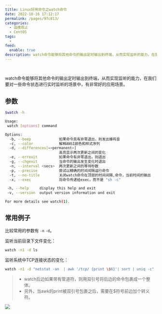 ```yaml
---
title: Linux好用命令之watch命令
date: 2022-10-16 17:12:17
permalink: /pages/97c813/
categories:
  - 运维观止
  - CentOS
tags:
  -
feed:
  enable: true
description: watch命令能够将其他命令的输出定时输出到终端，从而实现监听的能力，在我们要对一些命令状态进行实时监听的场景中，有非常好的应用场景。
---
```


<br><ArticleTopAd></ArticleTopAd>



watch命令能够将其他命令的输出定时输出到终端，从而实现监听的能力，在我们要对一些命令状态进行实时监听的场景中，有非常好的应用场景。

## 参数


```sh
$watch -h

Usage:
 watch [options] command

Options:
  -b, --beep             如果命令具有非零退出，则发出蜂鸣音
  -c, --color            解释ANSI颜色和样式序列
  -d, --differences[=<permanent>]
                         高亮显示两次更新之间的变化
  -e, --errexit          如果命令有非零退出，则退出
  -g, --chgexit          当命令的输出发生变化时退出
  -n, --interval <secs>  两次更新之间的等待秒数
  -p, --precise          尝试以精确的时间间隔运行命令
  -t, --no-title         关闭watch命令在顶部的时间间隔,命令，当前时间的输出
  -x, --exec             将命令传递给exec，而不是 "sh -c"

 -h, --help     display this help and exit
 -v, --version  output version information and exit

For more details see watch(1).
```


## 常用例子

比较常用的参数有 `-n` `-d`。

监听当前目录下文件变化：

```sh
watch -n1 -d ls
```

监听系统中TCP连接状态的变化：

```sh
watch -n1 -d "netstat -an  | awk '/tcp/ {print \$6}'| sort | uniq -c"
```

> - watch后边如果带有管道符，则用双引号将后边的命令包裹成一个整体。
> - 另外，当awk的print被双引号包裹之后，需要在$符号前边加个转义符。

![](http://t.eryajf.net/imgs/2022/10/7e7084eb4345ad0d.jpg)

<br><ArticleTopAd></ArticleTopAd>
